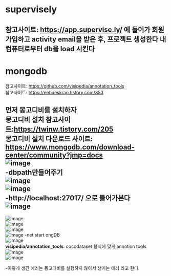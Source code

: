 # supervisely 
참고사이트: https://app.supervise.ly/ 에 들어가 회원가입하고 activity email을 받은 후, 프로젝트 생성한다
내컴퓨터로부터 db을 load 시킨다
---------------------------------------------------------------------------------------------
# mongodb
참고사이트: https://github.com/visipedia/annotation_tools  
참고사이트: https://eehoeskrap.tistory.com/353  
  
먼저 몽고디비를 설치하자  
몽고디비 설치 참고사이트:https://twinw.tistory.com/205  
몽고디비 설치 다운로드 사이트: https://www.mongodb.com/download-center/community?jmp=docs  
![image](https://user-images.githubusercontent.com/56099627/75798426-e75a2900-5db9-11ea-850c-0b34c1dd0c67.png)  
-dbpath만들어주기  
![image](https://user-images.githubusercontent.com/56099627/75800491-00b0a480-5dbd-11ea-993f-c85d0b4bc9d0.png)  
![image](https://user-images.githubusercontent.com/56099627/75800641-3f465f00-5dbd-11ea-8189-07fc4e60f349.png)  
-http://localhost:27017/ 으로 들어가본다  
![image](https://user-images.githubusercontent.com/56099627/75801318-46ba3800-5dbe-11ea-8e26-2d1be2e23949.png) 
-  
![image](https://user-images.githubusercontent.com/56099627/75804074-cf3ad780-5dc2-11ea-8827-f5f2ff64fe96.png)  
![image](https://user-images.githubusercontent.com/56099627/75804166-ed083c80-5dc2-11ea-927e-eb62b154cc69.png)  
![image](https://user-images.githubusercontent.com/56099627/75804253-08734780-5dc3-11ea-99ee-d1d308240753.png)  
![image](https://user-images.githubusercontent.com/56099627/75804337-23de5280-5dc3-11ea-8bd0-10eef5768f0b.png)
-net start ongDB  
![image](https://user-images.githubusercontent.com/56099627/75805720-af58e300-5dc5-11ea-8606-1232ef02ca9a.png)  
**visipedia/annotation_tools**: cocodataset 형식에 맞게 annotion tools  
![image](https://user-images.githubusercontent.com/56099627/75790404-81b46f80-5dae-11ea-83a2-f9d981d0d84b.png)  
![image](https://user-images.githubusercontent.com/56099627/75790459-985ac680-5dae-11ea-8a87-63eeb27ee601.png)


 
 -이렇게 생긴 에러는 몽고디비를 실행하지 않아서 생기는 에러 라고 한다.

